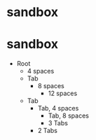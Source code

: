 # sandbox

# sandbox

* Root
    * 4 spaces
	* Tab
        * 8 spaces
            * 12 spaces
	* Tab
	    * Tab, 4 spaces
	        * Tab, 8 spaces
			* 3 Tabs
		* 2 Tabs
